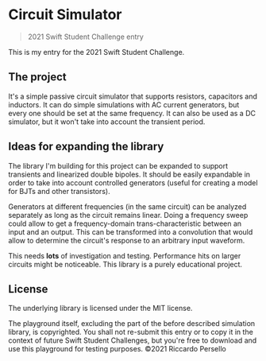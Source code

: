 # Circuit Simulator
> 2021 Swift Student Challenge entry

This is my entry for the 2021 Swift Student Challenge. 

## The project
It's a simple passive circuit simulator that supports resistors, capacitors and inductors.
It can do simple simulations with AC current generators, but every one should be set at the same frequency. It can also be used as a DC simulator, but it won't take into account the transient period.

## Ideas for expanding the library
The library I'm building for this project can be expanded to support transients and linearized double bipoles. It should be easily expandable in order to take into account controlled generators (useful for creating a model for BJTs and other transistors).

Generators at different frequencies (in the same circuit) can be analyzed separately as long as the circuit remains linear. Doing a frequency sweep could allow to get a frequency-domain trans-characteristic between an input and an output. This can be transformed into a convolution
that would allow to determine the circuit's response to an arbitrary input waveform.

This needs **lots** of investigation and testing. Performance hits on larger circuits might be noticeable. This library is a purely educational project.

## License
The underlying library is licensed under the MIT license.

The playground itself, excluding the part of the before described simulation library, is copyrighted. You shall not re-submit this entry or to copy it in the context of future Swift Student Challenges, but you're free to download and use this playground for testing purposes. ©2021 Riccardo Persello
